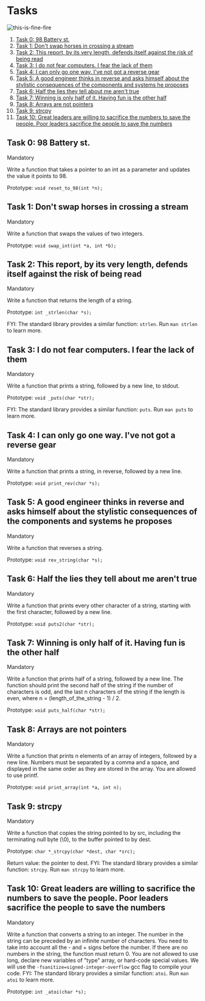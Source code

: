 # Tasks
![this-is-fine-fire](https://github.com/chloe0524/holbertonschool-low_level_programming/assets/127857895/db532f4c-55f6-4ab5-ad22-e7e33c5c42fc)
1. [Task 0: 98 Battery st.](#task-0-98-battery-st)
2. [Task 1: Don't swap horses in crossing a stream](#task-1-dont-swap-horses-in-crossing-a-stream)
3. [Task 2: This report, by its very length, defends itself against the risk of being read](#task-2-this-report-by-its-very-length-defends-itself-against-the-risk-of-being-read)
4. [Task 3: I do not fear computers. I fear the lack of them](#task-3-i-do-not-fear-computers-i-fear-the-lack-of-them)
5. [Task 4: I can only go one way. I've not got a reverse gear](#task-4-i-can-only-go-one-way-ive-not-got-a-reverse-gear)
6. [Task 5: A good engineer thinks in reverse and asks himself about the stylistic consequences of the components and systems he proposes](#task-5-a-good-engineer-thinks-in-reverse-and-asks-himself-about-the-stylistic-consequences-of-the-components-and-systems-he-proposes)
7. [Task 6: Half the lies they tell about me aren't true](#task-6-half-the-lies-they-tell-about-me-arent-true)
8. [Task 7: Winning is only half of it. Having fun is the other half](#task-7-winning-is-only-half-of-it-having-fun-is-the-other-half)
9. [Task 8: Arrays are not pointers](#task-8-arrays-are-not-pointers)
10. [Task 9: strcpy](#task-9-strcpy)
11. [Task 10: Great leaders are willing to sacrifice the numbers to save the people. Poor leaders sacrifice the people to save the numbers](#task-10-great-leaders-are-willing-to-sacrifice-the-numbers-to-save-the-people-poor-leaders-sacrifice-the-people-to-save-the-numbers)

## Task 0: 98 Battery st.

Mandatory

Write a function that takes a pointer to an int as a parameter and updates the value it points to 98.

Prototype: `void reset_to_98(int *n);`

## Task 1: Don't swap horses in crossing a stream

Mandatory

Write a function that swaps the values of two integers.

Prototype: `void swap_int(int *a, int *b);`

## Task 2: This report, by its very length, defends itself against the risk of being read

Mandatory

Write a function that returns the length of a string.

Prototype: `int _strlen(char *s);`

FYI: The standard library provides a similar function: `strlen`. Run `man strlen` to learn more.

## Task 3: I do not fear computers. I fear the lack of them

Mandatory

Write a function that prints a string, followed by a new line, to stdout.

Prototype: `void _puts(char *str);`

FYI: The standard library provides a similar function: `puts`. Run `man puts` to learn more.

## Task 4: I can only go one way. I've not got a reverse gear

Mandatory

Write a function that prints a string, in reverse, followed by a new line.

Prototype: `void print_rev(char *s);`

## Task 5: A good engineer thinks in reverse and asks himself about the stylistic consequences of the components and systems he proposes

Mandatory

Write a function that reverses a string.

Prototype: `void rev_string(char *s);`

## Task 6: Half the lies they tell about me aren't true

Mandatory

Write a function that prints every other character of a string, starting with the first character, followed by a new line.

Prototype: `void puts2(char *str);`

## Task 7: Winning is only half of it. Having fun is the other half

Mandatory

Write a function that prints half of a string, followed by a new line. The function should print the second half of the string if the number of characters is odd, and the last n characters of the string if the length is even, where n = (length_of_the_string - 1) / 2.

Prototype: `void puts_half(char *str);`

## Task 8: Arrays are not pointers

Mandatory

Write a function that prints n elements of an array of integers, followed by a new line. Numbers must be separated by a comma and a space, and displayed in the same order as they are stored in the array. You are allowed to use printf.

Prototype: `void print_array(int *a, int n);`

## Task 9: strcpy

Mandatory

Write a function that copies the string pointed to by src, including the terminating null byte (\0), to the buffer pointed to by dest.

Prototype: `char *_strcpy(char *dest, char *src);`

Return value: the pointer to dest. FYI: The standard library provides a similar function: `strcpy`. Run `man strcpy` to learn more.

## Task 10: Great leaders are willing to sacrifice the numbers to save the people. Poor leaders sacrifice the people to save the numbers

Mandatory

Write a function that converts a string to an integer. The number in the string can be preceded by an infinite number of characters. You need to take into account all the - and + signs before the number. If there are no numbers in the string, the function must return 0. You are not allowed to use long, declare new variables of "type" array, or hard-code special values. We will use the `-fsanitize=signed-integer-overflow` gcc flag to compile your code. FYI: The standard library provides a similar function: `atoi`. Run `man atoi` to learn more.

Prototype: `int _atoi(char *s);`

